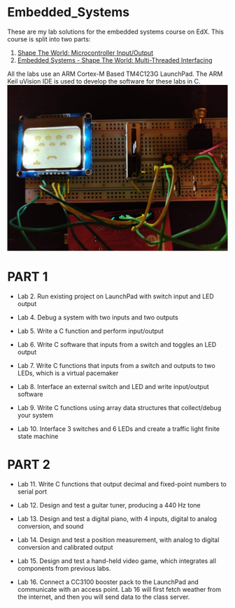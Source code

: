 # Embedded_Systems
These are my lab solutions for the embedded systems course on EdX.
This course is split into two parts:
1. [Shape The World: Microcontroller Input/Output](https://www.edx.org/course/embedded-systems-shape-the-world-microcontroller-inputoutput)
2. [Embedded Systems - Shape The World: Multi-Threaded Interfacing](https://www.edx.org/course/embedded-systems-shape-the-world-multi-threaded-interfacing)

All the labs use an ARM Cortex-M Based TM4C123G LaunchPad. The ARM Keil uVision IDE is used to develop the software for these labs in C.
![Space Invaders](webwxgetmsgimg.jpg "Space Invaders")
# PART 1
+ Lab 2. Run existing project on LaunchPad with switch input and LED output

+ Lab 4. Debug a system with two inputs and two outputs

+ Lab 5. Write a C function and perform input/output

+ Lab 6. Write C software that inputs from a switch and toggles an LED output

+ Lab 7. Write C functions that inputs from a switch and outputs to two LEDs, which is a virtual pacemaker

+ Lab 8. Interface an external switch and LED and write input/output software

+ Lab 9. Write C functions using array data structures that collect/debug your system

+ Lab 10. Interface 3 switches and 6 LEDs and create a traffic light finite state machine
# PART 2
+ Lab 11. Write C functions that output decimal and fixed-point numbers to serial port

+ Lab 12. Design and test a guitar tuner, producing a 440 Hz tone

+ Lab 13. Design and test a digital piano, with 4 inputs, digital to analog conversion, and sound

+ Lab 14. Design and test a position measurement, with analog to digital conversion and calibrated output

+ Lab 15. Design and test a hand-held video game, which integrates all components from previous labs.

+ Lab 16. Connect a CC3100 booster pack to the LaunchPad and communicate with an access point. Lab 16 will first fetch weather from the internet, and then you will send data to the class server.
